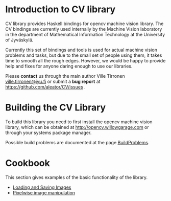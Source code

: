 
# Introduction to CV library

CV library provides Haskell bindings for opencv machine vision library. The CV bindings
are currently used internally by the Machine Vision laboratory in the department of
Mathematical Information Technology at the University of Jyväskylä.

Currently this set of bindings and tools is used for actual machine vision problems
and tasks, but due to the small set of people using them, it takes time to smooth
all the rough edges. However, we would be happy to provide help and fixes for anyone
daring enough to use our libraries.

Please **contact** us through the main author Ville Tirronen <ville.tirronen@jyu.fi>
or submit a **bug report** at https://github.com/aleator/CV/issues .

# Building the CV Library

To build this library you need to first install the opencv machine vision library, which
can be obtained at http://opencv.willowgarage.com or through your systems package manager.

Possible build problems are documented at the page [BuildProblems].

[BuildProblems]:BuildProblems.html

# Cookbook

This section gives examples of the basic functionality of the library.

* [Loading and Saving Images](LoadingSaving.html)
* [Pixelwise image manipulation](Pixelwise.html)


